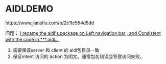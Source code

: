 # AIDLDEMO


https://www.jianshu.com/p/2c1fe554d5dd


问题：
[I rename the aidl's package on Left navigation bar , and Consistent with the code in ***.aidl。](https://stackoverflow.com/a/47968676/5932895)

1. 需要保证server 和 client 的 aidl包目录一致
2. 保证intent 访问的 action 为明文。通常包名错误会导致访问失败。
